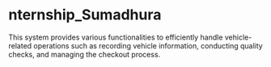 # nternship_Sumadhura
This system provides various functionalities to efficiently handle vehicle-related operations such as recording vehicle information, conducting quality checks, and managing the checkout process.
